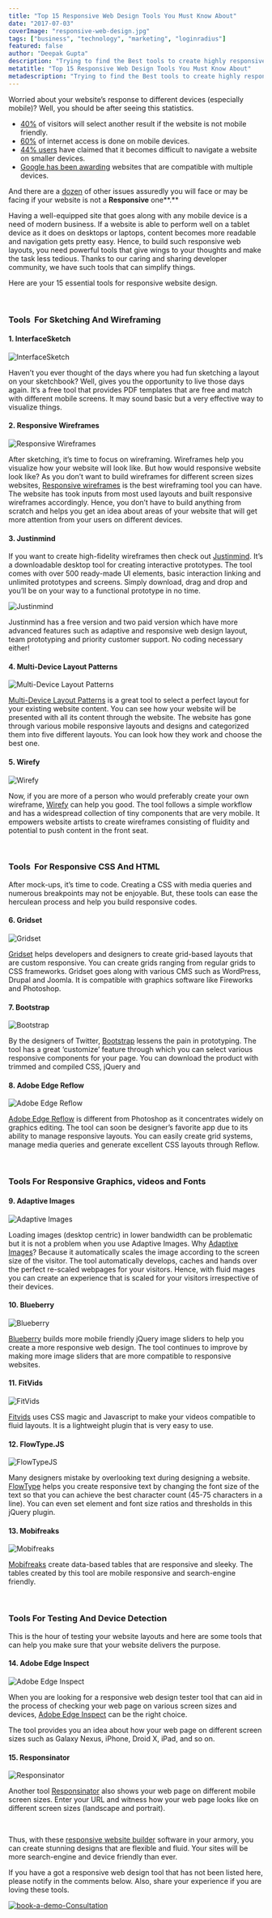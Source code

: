 ```yaml
---
title: "Top 15 Responsive Web Design Tools You Must Know About"
date: "2017-07-03"
coverImage: "responsive-web-design.jpg"
tags: ["business", "technology", "marketing", "loginradius"]
featured: false 
author: "Deepak Gupta"
description: "Trying to find the Best tools to create highly responsive web designs? Here's your one stop shop to find everything you need to make your website more responsive"
metatitle: "Top 15 Responsive Web Design Tools You Must Know About"
metadescription: "Trying to find the Best tools to create highly responsive web designs? Here's your one stop shop to find everything you need to make your website more responsive"
---
```

Worried about your website’s response to different devices (especially mobile)? Well, you should be after seeing this statistics. 

- [40%](http://www.iacquire.com/blog/mobile-behavior-big-game-seating-a-study-with-surveymonkey) of visitors will select another result if the website is not mobile friendly.
- [60%](https://www.bopdesign.com/bop-blog/2015/02/responsive-web-design-statistics/) of internet access is done on mobile devices.
- [44% users](https://www.bopdesign.com/bop-blog/2015/02/responsive-web-design-statistics/) have claimed that it becomes difficult to navigate a website on smaller devices.
- [Google has been awarding](https://www.awwwards.com/why-responsive-design-support-is-the-most-important-feature-you-can-add-to-your-website.html) websites that are compatible with multiple devices.

And there are a [dozen](https://blog.hubspot.com/marketing/compelling-stats-website-design-optimization-list) of other issues assuredly you will face or may be facing if your website is not a **Responsive** one**.**

Having a well-equipped site that goes along with any mobile device is a need of modern business. If a website is able to perform well on a tablet device as it does on desktops or laptops, content becomes more readable and navigation gets pretty easy. Hence, to build such responsive web layouts, you need powerful tools that give wings to your thoughts and make the task less tedious. Thanks to our caring and sharing developer community, we have such tools that can simplify things.

Here are your 15 essential tools for responsive website design.

 

### **Tools  For Sketching And Wireframing**

#### **1\. InterfaceSketch**

![InterfaceSketch]( InterfaceSketch.png?ver=1553881376)

Haven’t you ever thought of the days where you had fun sketching a layout on your sketchbook? Well, gives you the opportunity to live those days again. It‘s a free tool that provides PDF templates that are free and match with different mobile screens. It may sound basic but a very effective way to visualize things.

#### **2\. Responsive Wireframes**

![Responsive Wireframes]( Responsive-Wireframes-1.png?ver=1553881376)

After sketching, it’s time to focus on wireframing. Wireframes help you visualize how your website will look like. But how would responsive website look like? As you don’t want to build wireframes for different screen sizes websites, [Responsive wireframes](http://www.thismanslife.co.uk/projects/lab/responsivewireframes/#desktop) is the best wireframing tool you can have. The website has took inputs from most used layouts and built responsive wireframes accordingly. Hence, you don’t have to build anything from scratch and helps you get an idea about areas of your website that will get more attention from your users on different devices.

#### **3\. Justinmind**

If you want to create high-fidelity wireframes then check out [Justinmind](https://www.justinmind.com/). It’s a downloadable desktop tool for creating interactive prototypes. The tool comes with over 500 ready-made UI elements, basic interaction linking and unlimited prototypes and screens. Simply download, drag and drop and you’ll be on your way to a functional prototype in no time.

![Justinmind]( Justinmind.png?ver=1553881376)

Justinmind has a free version and two paid version which have more advanced features such as adaptive and responsive web design layout, team prototyping and priority customer support. No coding necessary either!

#### **4\. Multi-Device Layout Patterns**

![Multi-Device Layout Patterns]( Multi-Device-Layout-Patterns.png?ver=1553881376)

[Multi-Device Layout Patterns](https://www.lukew.com/ff/entry.asp?1514) is a great tool to select a perfect layout for your existing website content. You can see how your website will be presented with all its content through the website. The website has gone through various mobile responsive layouts and designs and categorized them into five different layouts. You can look how they work and choose the best one.

#### **5\. Wirefy**

![Wirefy]( Wirefy.png?ver=1553881376)

Now, if you are more of a person who would preferably create your own wireframe, [Wirefy](http://getwirefy.com/) can help you good. The tool follows a simple workflow and has a widespread collection of tiny components that are very mobile. It empowers website artists to create wireframes consisting of fluidity and potential to push content in the front seat. 

 

### **Tools  For Responsive CSS And HTML**

After mock-ups, it’s time to code. Creating a CSS with media queries and numerous breakpoints may not be enjoyable. But, these tools can ease the herculean process and help you build responsive codes.

#### **6\. Gridset**

![Gridset]( Gridset.png?ver=1553881376)

[Gridset](https://gridsetapp.com/) helps developers and designers to create grid-based layouts that are custom responsive. You can create grids ranging from regular grids to CSS frameworks. Gridset goes along with various CMS such as WordPress, Drupal and Joomla. It is compatible with graphics software like Fireworks and Photoshop.

#### **7\. Bootstrap**

![Bootstrap]( Bootstrap.png?ver=1553881376)

By the designers of Twitter, [Bootstrap](http://getbootstrap.com/) lessens the pain in prototyping. The tool has a great ‘customize’ feature through which you can select various responsive components for your page. You can download the product with trimmed and compiled CSS, jQuery and

#### **8\. Adobe Edge Reflow**

![Adobe Edge Reflow]( Adobe-Edge-Reflow.png?ver=1553881376)

[Adobe Edge Reflow](http://www.adobe.com/products/edge-reflow.html) is different from Photoshop as it concentrates widely on graphics editing. The tool can soon be designer’s favorite app due to its ability to manage responsive layouts. You can easily create grid systems, manage media queries and generate excellent CSS layouts through Reflow.

 

### **Tools For Responsive Graphics, videos and Fonts**

#### **9\. Adaptive Images**

![Adaptive Images]( Adaptive-Images.png?ver=1553881376)

Loading images (desktop centric) in lower bandwidth can be problematic but it is not a problem when you use Adaptive Images. Why [Adaptive Images](http://adaptive-images.com/)? Because it automatically scales the image according to the screen size of the visitor. The tool automatically develops, caches and hands over the perfect re-scaled webpages for your visitors. Hence, with fluid mages you can create an experience that is scaled for your visitors irrespective of their devices.

#### **10\. Blueberry**

![Blueberry]( Blueberry.png?ver=1553881376)

[Blueberry](http://marktyrrell.com/labs/blueberry/) builds more mobile friendly jQuery image sliders to help you create a more responsive web design. The tool continues to improve by making more image sliders that are more compatible to responsive websites.

#### **11\. FitVids**

![FitVids]( FitVids.png?ver=1553881376)

[Fitvids](http://fitvidsjs.com/) uses CSS magic and Javascript to make your videos compatible to fluid layouts. It is a lightweight plugin that is very easy to use. 

#### **12\. FlowType.JS**

![FlowTypeJS]( FlowTypeJS.png?ver=1553881376)

Many designers mistake by overlooking text during designing a website. [FlowType](http://simplefocus.com/flowtype/) helps you create responsive text by changing the font size of the text so that you can achieve the best character count (45-75 characters in a line). You can even set element and font size ratios and thresholds in this jQuery plugin.

#### **13\. Mobifreaks**

![Mobifreaks]( Mobifreaks.png?ver=1553881376)

[Mobifreaks](http://mobifreaks.com/) create data-based tables that are responsive and sleeky. The tables created by this tool are mobile responsive and search-engine friendly.

 

### **Tools For Testing And Device Detection**

This is the hour of testing your website layouts and here are some tools that can help you make sure that your website delivers the purpose.

#### **14\. Adobe Edge Inspect**

![Adobe Edge Inspect]( Adobe-Edge-Inspect.png?ver=1553881376)

When you are looking for a responsive web design tester tool that can aid in the process of checking your web page on various screen sizes and devices, [Adobe Edge Inspect](http://www.adobe.com/products/edge-inspect.html) can be the right choice.

The tool provides you an idea about how your web page on different screen sizes such as Galaxy Nexus, iPhone, Droid X, iPad, and so on.

#### **15\. Responsinator**

![Responsinator]( Responsinator.png?ver=1553881376)

Another tool [Responsinator](https://www.responsinator.com/) also shows your web page on different mobile screen sizes. Enter your URL and witness how your web page looks like on different screen sizes (landscape and portrait).

 

Thus, with these <a rel="nofollow" href="https://www.boxmode.com/">responsive website builder</a> software in your armory, you can create stunning designs that are flexible and fluid. Your sites will be more search-engine and device friendly than ever.

If you have a got a responsive web design tool that has not been listed here, please notify in the comments below. Also, share your experience if you are loving these tools.

[![book-a-demo-Consultation](../../assets/book-a-demo-loginradius.png)](https://www.loginradius.com/book-a-demo/)